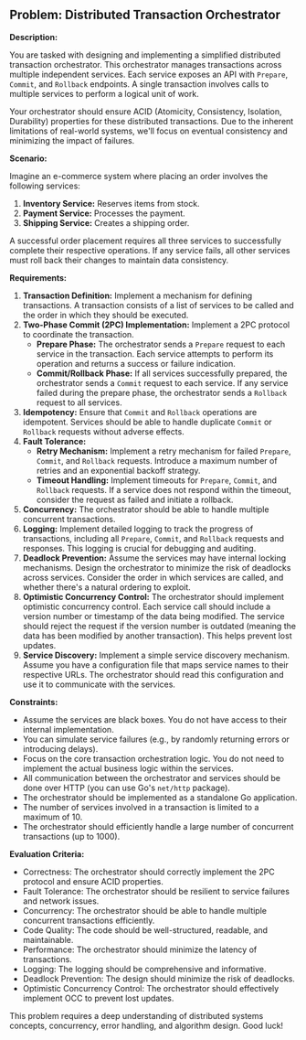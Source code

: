 ## Problem: Distributed Transaction Orchestrator

**Description:**

You are tasked with designing and implementing a simplified distributed transaction orchestrator. This orchestrator manages transactions across multiple independent services. Each service exposes an API with `Prepare`, `Commit`, and `Rollback` endpoints. A single transaction involves calls to multiple services to perform a logical unit of work.

Your orchestrator should ensure ACID (Atomicity, Consistency, Isolation, Durability) properties for these distributed transactions. Due to the inherent limitations of real-world systems, we'll focus on eventual consistency and minimizing the impact of failures.

**Scenario:**

Imagine an e-commerce system where placing an order involves the following services:

1.  **Inventory Service:** Reserves items from stock.
2.  **Payment Service:** Processes the payment.
3.  **Shipping Service:** Creates a shipping order.

A successful order placement requires all three services to successfully complete their respective operations. If any service fails, all other services must roll back their changes to maintain data consistency.

**Requirements:**

1.  **Transaction Definition:** Implement a mechanism for defining transactions. A transaction consists of a list of services to be called and the order in which they should be executed.
2.  **Two-Phase Commit (2PC) Implementation:** Implement a 2PC protocol to coordinate the transaction.
    *   **Prepare Phase:** The orchestrator sends a `Prepare` request to each service in the transaction. Each service attempts to perform its operation and returns a success or failure indication.
    *   **Commit/Rollback Phase:** If all services successfully prepared, the orchestrator sends a `Commit` request to each service. If any service failed during the prepare phase, the orchestrator sends a `Rollback` request to all services.
3.  **Idempotency:** Ensure that `Commit` and `Rollback` operations are idempotent. Services should be able to handle duplicate `Commit` or `Rollback` requests without adverse effects.
4.  **Fault Tolerance:**
    *   **Retry Mechanism:** Implement a retry mechanism for failed `Prepare`, `Commit`, and `Rollback` requests.  Introduce a maximum number of retries and an exponential backoff strategy.
    *   **Timeout Handling:**  Implement timeouts for `Prepare`, `Commit`, and `Rollback` requests. If a service does not respond within the timeout, consider the request as failed and initiate a rollback.
5.  **Concurrency:** The orchestrator should be able to handle multiple concurrent transactions.
6.  **Logging:** Implement detailed logging to track the progress of transactions, including all `Prepare`, `Commit`, and `Rollback` requests and responses.  This logging is crucial for debugging and auditing.
7.  **Deadlock Prevention:** Assume the services may have internal locking mechanisms. Design the orchestrator to minimize the risk of deadlocks across services.  Consider the order in which services are called, and whether there's a natural ordering to exploit.
8.  **Optimistic Concurrency Control:** The orchestrator should implement optimistic concurrency control.  Each service call should include a version number or timestamp of the data being modified.  The service should reject the request if the version number is outdated (meaning the data has been modified by another transaction). This helps prevent lost updates.
9. **Service Discovery:** Implement a simple service discovery mechanism. Assume you have a configuration file that maps service names to their respective URLs. The orchestrator should read this configuration and use it to communicate with the services.

**Constraints:**

*   Assume the services are black boxes. You do not have access to their internal implementation.
*   You can simulate service failures (e.g., by randomly returning errors or introducing delays).
*   Focus on the core transaction orchestration logic.  You do not need to implement the actual business logic within the services.
*   All communication between the orchestrator and services should be done over HTTP (you can use Go's `net/http` package).
*   The orchestrator should be implemented as a standalone Go application.
*   The number of services involved in a transaction is limited to a maximum of 10.
*   The orchestrator should efficiently handle a large number of concurrent transactions (up to 1000).

**Evaluation Criteria:**

*   Correctness: The orchestrator should correctly implement the 2PC protocol and ensure ACID properties.
*   Fault Tolerance: The orchestrator should be resilient to service failures and network issues.
*   Concurrency: The orchestrator should be able to handle multiple concurrent transactions efficiently.
*   Code Quality: The code should be well-structured, readable, and maintainable.
*   Performance: The orchestrator should minimize the latency of transactions.
*   Logging: The logging should be comprehensive and informative.
*   Deadlock Prevention: The design should minimize the risk of deadlocks.
*   Optimistic Concurrency Control: The orchestrator should effectively implement OCC to prevent lost updates.

This problem requires a deep understanding of distributed systems concepts, concurrency, error handling, and algorithm design. Good luck!
